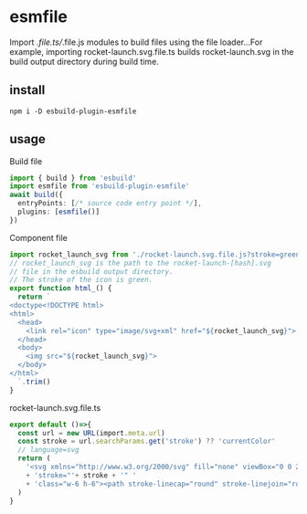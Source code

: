 [//]: @formatter:off
# esmfile

Import *.file.ts/*.file.js modules to build files using the file loader...For example, importing rocket-launch.svg.file.ts builds rocket-launch.svg in the build output directory during build time.

## install

```
npm i -D esbuild-plugin-esmfile
```

## usage

Build file

```ts
import { build } from 'esbuild'
import esmfile from 'esbuild-plugin-esmfile'
await build({
  entryPoints: [/* source code entry point */],
  plugins: [esmfile()]
})
```

Component file

```ts
import rocket_launch_svg from './rocket-launch.svg.file.js?stroke=green'
// rocket_launch_svg is the path to the rocket-launch-[hash].svg
// file in the esbuild output directory.
// The stroke of the icon is green.
export function html_() {
  return `
<doctype<!DOCTYPE html>
<html>
  <head>
    <link rel="icon" type="image/svg+xml" href="${rocket_launch_svg}">
  </head>
  <body>
    <img src="${rocket_launch_svg}">
  </body>
</html>
  `.trim()
}
```

rocket-launch.svg.file.ts
```ts
export default ()=>{
  const url = new URL(import.meta.url)
  const stroke = url.searchParams.get('stroke') ?? 'currentColor'
  // language=svg
  return (
    '<svg xmlns="http://www.w3.org/2000/svg" fill="none" viewBox="0 0 24 24" stroke-width="1.5" '
    + 'stroke="'+ stroke + '" '
    + 'class="w-6 h-6"><path stroke-linecap="round" stroke-linejoin="round" d="M15.59 14.37a6 6 0 0 1-5.84 7.38v-4.8m5.84-2.58a14.98 14.98 0 0 0 6.16-12.12A14.98 14.98 0 0 0 9.631 8.41m5.96 5.96a14.926 14.926 0 0 1-5.841 2.58m-.119-8.54a6 6 0 0 0-7.381 5.84h4.8m2.581-5.84a14.927 14.927 0 0 0-2.58 5.84m2.699 2.7c-.103.021-.207.041-.311.06a15.09 15.09 0 0 1-2.448-2.448 14.9 14.9 0 0 1 .06-.312m-2.24 2.39a4.493 4.493 0 0 0-1.757 4.306 4.493 4.493 0 0 0 4.306-1.758M16.5 9a1.5 1.5 0 1 1-3 0 1.5 1.5 0 0 1 3 0Z" /></svg>'
  )
}
```
[//]: @formatter:on
